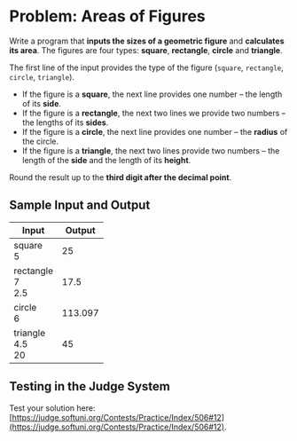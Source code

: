 # Problem: Areas of Figures

Write a program that **inputs the sizes of a geometric figure** and **calculates its area**. The figures are four types: **square**, **rectangle**, **circle** and **triangle**.

The first line of the input provides the type of the figure (`square`, `rectangle`, `circle`, `triangle`).
 * If the figure is a **square**, the next line provides one number – the length of its **side**.
 * If the figure is a **rectangle**, the next two lines we provide two numbers – the lengths of its **sides**.
 * If the figure is a **circle**, the next line provides one number – the **radius** of the circle.
 * If the figure is a **triangle**, the next two lines provide two numbers – the length of the **side** and the length of its **height**.

Round the result up to the **third digit after the decimal point**.

## Sample Input and Output

| Input | Output |
| --- | ---- |
| square<br>5 | 25 |
| rectangle<br>7<br>2.5 | 17.5 |
| circle<br>6 | 113.097 |
| triangle<br>4.5<br>20 | 45 |

## Testing in the Judge System

Test your solution here: [https://judge.softuni.org/Contests/Practice/Index/506#12](https://judge.softuni.org/Contests/Practice/Index/506#12).
